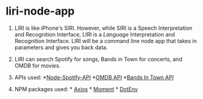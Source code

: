 # liri-node-app

1. LIRI is like iPhone's SIRI. However, while SIRI is a Speech Interpretation and Recognition Interface, LIRI is a _Language_ Interpretation and Recognition Interface. LIRI will be a command line node app that takes in parameters and gives you back data.

2. LIRI can search Spotify for songs, Bands in Town for concerts, and OMDB for movies.

3. APIs used: 
        *[Node-Spotify-API](https://www.npmjs.com/package/node-spotify-api)
        *[OMDB API](http://www.omdbapi.com) 
        *[Bands In Town API](http://www.artists.bandsintown.com/bandsintown-api)
        
4. NPM packages used: 
        * [Axios](https://www.npmjs.com/package/axios)
        * [Moment](https://www.npmjs.com/package/moment)
        * [DotEnv](https://www.npmjs.com/package/dotenv)

